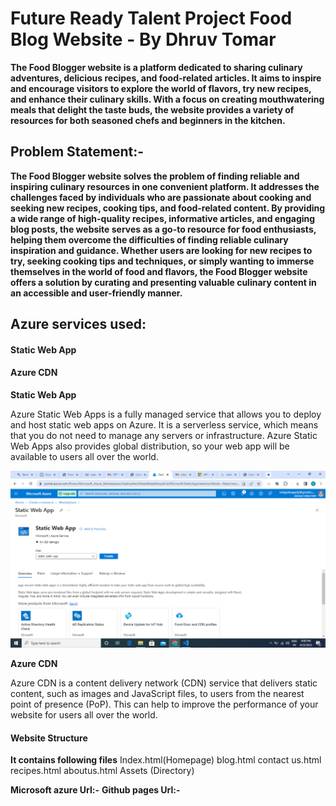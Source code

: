 # Future Ready Talent Project Food Blog Website - By Dhruv Tomar

**The Food Blogger website is a platform dedicated to sharing culinary adventures, delicious recipes, and food-related articles. It aims to inspire and encourage visitors to explore the world of flavors, try new recipes, and enhance their culinary skills. With a focus on creating mouthwatering meals that delight the taste buds, the website provides a variety of resources for both seasoned chefs and beginners in the kitchen.**


## Problem Statement:-

**The Food Blogger website solves the problem of finding reliable and inspiring culinary resources in one convenient platform. It addresses the challenges faced by individuals who are passionate about cooking and seeking new recipes, cooking tips, and food-related content. By providing a wide range of high-quality recipes, informative articles, and engaging blog posts, the website serves as a go-to resource for food enthusiasts, helping them overcome the difficulties of finding reliable culinary inspiration and guidance. Whether users are looking for new recipes to try, seeking cooking tips and techniques, or simply wanting to immerse themselves in the world of food and flavors, the Food Blogger website offers a solution by curating and presenting valuable culinary content in an accessible and user-friendly manner.**

## Azure services used:

#### Static Web App
#### Azure CDN

**Static Web App**

Azure Static Web Apps is a fully managed service that allows you to deploy and host static web apps on Azure. It is a serverless service, which means that you do not need to manage any servers or infrastructure. Azure Static Web Apps also provides global distribution, so your web app will be available to users all over the world.

![Alt text](image.png)


**Azure CDN**

Azure CDN is a content delivery network (CDN) service that delivers static content, such as images and JavaScript files, to users from the nearest point of presence (PoP). This can help to improve the performance of your website for users all over the world.


#### Website Structure

**It contains following files**
Index.html(Homepage)
blog.html
contact us.html
recipes.html
aboutus.html
Assets (Directory)

**Microsoft azure Url:-**
**Github pages Url:-**